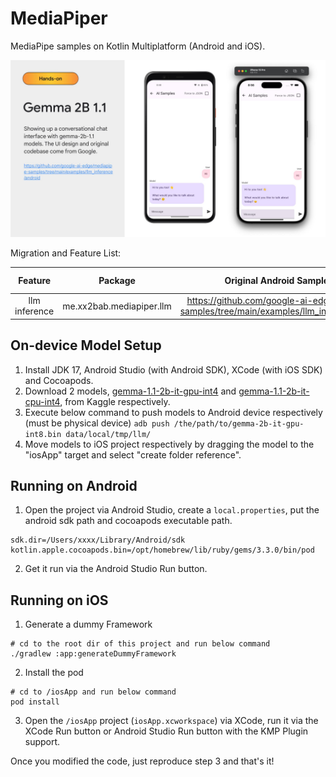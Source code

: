 # MediaPiper

MediaPipe samples on Kotlin Multiplatform (Android and iOS).

![](./media/llm-gemma-2b.jpg)

Migration and Feature List:

|    Feature     | Package |                                 Original Android Sample URL                                  | Additional Setup|
|:--------------:|:---:|:--------------------------------------------------------------------------------------------:|:---:|
| llm inference  | me.xx2bab.mediapiper.llm | https://github.com/google-ai-edge/mediapipe-samples/tree/main/examples/llm_inference/android |For Android:|


## On-device Model Setup

1. Install JDK 17, Android Studio (with Android SDK), XCode (with iOS SDK) and Cocoapods.
2. Download 2 models, [gemma-1.1-2b-it-gpu-int4](https://www.kaggle.com/models/google/gemma/tfLite/gemma-1.1-2b-it-gpu-int4) and [gemma-1.1-2b-it-cpu-int4](https://www.kaggle.com/models/google/gemma/tfLite/gemma-1.1-2b-it-cpu-int4), from Kaggle respectively.
3. Execute below command to push models to Android device respectively (must be physical device) ```adb push /the/path/to/gemma-2b-it-gpu-int8.bin data/local/tmp/llm/```
4. Move models to iOS project respectively by dragging the model to the "iosApp" target and select "create folder reference".

## Running on Android

1. Open the project via Android Studio, create a ```local.properties```, put the android sdk path and cocoapods executable path.

```
sdk.dir=/Users/xxxx/Library/Android/sdk
kotlin.apple.cocoapods.bin=/opt/homebrew/lib/ruby/gems/3.3.0/bin/pod
```

2. Get it run via the Android Studio Run button.

## Running on iOS

1. Generate a dummy Framework

```shell
# cd to the root dir of this project and run below command
./gradlew :app:generateDummyFramework
```

2. Install the pod
```shell
# cd to /iosApp and run below command
pod install
```

3. Open the `/iosApp` project (`iosApp.xcworkspace`) via XCode, run it via the XCode Run button or Android Studio Run button with the KMP Plugin support. 

Once you modified the code, just reproduce step 3 and that's it!
